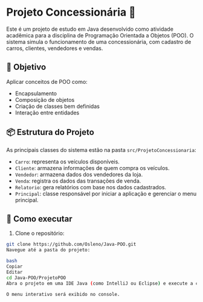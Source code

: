 # Projeto Concessionária 🚗

Este é um projeto de estudo em Java desenvolvido como atividade acadêmica para a disciplina de Programação Orientada a Objetos (POO). O sistema simula o funcionamento de uma concessionária, com cadastro de carros, clientes, vendedores e vendas.

## 🧠 Objetivo

Aplicar conceitos de POO como:
- Encapsulamento
- Composição de objetos
- Criação de classes bem definidas
- Interação entre entidades

## 📦 Estrutura do Projeto

As principais classes do sistema estão na pasta `src/ProjetoConcessionaria`:

- `Carro`: representa os veículos disponíveis.
- `Cliente`: armazena informações de quem compra os veículos.
- `Vendedor`: armazena dados dos vendedores da loja.
- `Venda`: registra os dados das transações de venda.
- `Relatorio`: gera relatórios com base nos dados cadastrados.
- `Principal`: classe responsável por iniciar a aplicação e gerenciar o menu principal.

## 🚀 Como executar

1. Clone o repositório:

```bash
git clone https://github.com/Osleno/Java-POO.git
Navegue até a pasta do projeto:

bash
Copiar
Editar
cd Java-POO/ProjetoPOO
Abra o projeto em uma IDE Java (como IntelliJ ou Eclipse) e execute a classe Principal.java, localizada em src/ProjetoConcessionaria.

O menu interativo será exibido no console.
